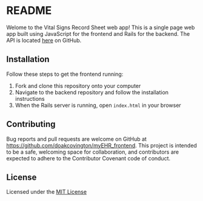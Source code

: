 # README

Welome to the Vital Signs Record Sheet web app! 
This is a single page web app built using JavaScript for the frontend and Rails for the backend. 
The API is located [here](https://github.com/doakcovington/myEHR_backend) on GitHub.

## Installation
Follow these steps to get the frontend running:
1. Fork and clone this repository onto your computer
1. Navigate to the backend repository and follow the installation instructions
1. When the Rails server is running, open `index.html` in your browser

## Contributing
Bug reports and pull requests are welcome on 
GitHub at https://github.com/doakcovington/myEHR_frontend. 
This project is intended to be a safe, welcoming space for collaboration, 
and contributors are expected to adhere to the Contributor Covenant code of conduct.

## License
Licensed under the [MIT License](https://opensource.org/licenses/MIT)

